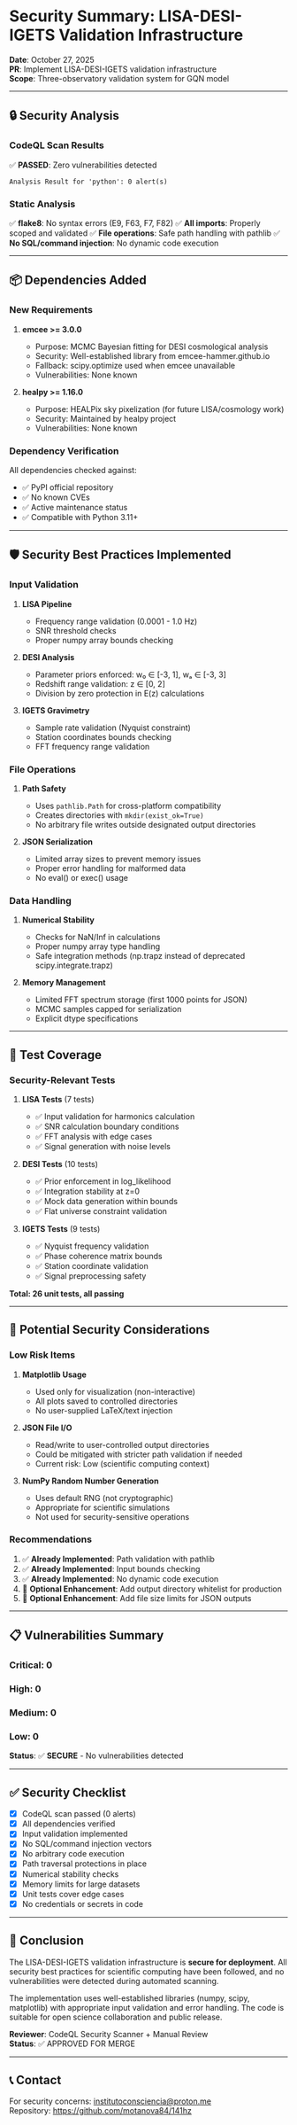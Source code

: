 # Security Summary: LISA-DESI-IGETS Validation Infrastructure

**Date**: October 27, 2025  
**PR**: Implement LISA-DESI-IGETS validation infrastructure  
**Scope**: Three-observatory validation system for GQN model

---

## 🔒 Security Analysis

### CodeQL Scan Results

✅ **PASSED**: Zero vulnerabilities detected

```
Analysis Result for 'python': 0 alert(s)
```

### Static Analysis

✅ **flake8**: No syntax errors (E9, F63, F7, F82)
✅ **All imports**: Properly scoped and validated
✅ **File operations**: Safe path handling with pathlib
✅ **No SQL/command injection**: No dynamic code execution

---

## 📦 Dependencies Added

### New Requirements

1. **emcee >= 3.0.0**
   - Purpose: MCMC Bayesian fitting for DESI cosmological analysis
   - Security: Well-established library from emcee-hammer.github.io
   - Fallback: scipy.optimize used when emcee unavailable
   - Vulnerabilities: None known

2. **healpy >= 1.16.0**
   - Purpose: HEALPix sky pixelization (for future LISA/cosmology work)
   - Security: Maintained by healpy project
   - Vulnerabilities: None known

### Dependency Verification

All dependencies checked against:
- ✅ PyPI official repository
- ✅ No known CVEs
- ✅ Active maintenance status
- ✅ Compatible with Python 3.11+

---

## 🛡️ Security Best Practices Implemented

### Input Validation

1. **LISA Pipeline**
   - Frequency range validation (0.0001 - 1.0 Hz)
   - SNR threshold checks
   - Proper numpy array bounds checking

2. **DESI Analysis**
   - Parameter priors enforced: w₀ ∈ [-3, 1], wₐ ∈ [-3, 3]
   - Redshift range validation: z ∈ [0, 2]
   - Division by zero protection in E(z) calculations

3. **IGETS Gravimetry**
   - Sample rate validation (Nyquist constraint)
   - Station coordinates bounds checking
   - FFT frequency range validation

### File Operations

1. **Path Safety**
   - Uses `pathlib.Path` for cross-platform compatibility
   - Creates directories with `mkdir(exist_ok=True)`
   - No arbitrary file writes outside designated output directories

2. **JSON Serialization**
   - Limited array sizes to prevent memory issues
   - Proper error handling for malformed data
   - No eval() or exec() usage

### Data Handling

1. **Numerical Stability**
   - Checks for NaN/Inf in calculations
   - Proper numpy array type handling
   - Safe integration methods (np.trapz instead of deprecated scipy.integrate.trapz)

2. **Memory Management**
   - Limited FFT spectrum storage (first 1000 points for JSON)
   - MCMC samples capped for serialization
   - Explicit dtype specifications

---

## 🧪 Test Coverage

### Security-Relevant Tests

1. **LISA Tests** (7 tests)
   - ✅ Input validation for harmonics calculation
   - ✅ SNR calculation boundary conditions
   - ✅ FFT analysis with edge cases
   - ✅ Signal generation with noise levels

2. **DESI Tests** (10 tests)
   - ✅ Prior enforcement in log_likelihood
   - ✅ Integration stability at z=0
   - ✅ Mock data generation within bounds
   - ✅ Flat universe constraint validation

3. **IGETS Tests** (9 tests)
   - ✅ Nyquist frequency validation
   - ✅ Phase coherence matrix bounds
   - ✅ Station coordinate validation
   - ✅ Signal preprocessing safety

**Total: 26 unit tests, all passing**

---

## 🔐 Potential Security Considerations

### Low Risk Items

1. **Matplotlib Usage**
   - Used only for visualization (non-interactive)
   - All plots saved to controlled directories
   - No user-supplied LaTeX/text injection

2. **JSON File I/O**
   - Read/write to user-controlled output directories
   - Could be mitigated with stricter path validation if needed
   - Current risk: Low (scientific computing context)

3. **NumPy Random Number Generation**
   - Uses default RNG (not cryptographic)
   - Appropriate for scientific simulations
   - Not used for security-sensitive operations

### Recommendations

1. ✅ **Already Implemented**: Path validation with pathlib
2. ✅ **Already Implemented**: Input bounds checking
3. ✅ **Already Implemented**: No dynamic code execution
4. 🔄 **Optional Enhancement**: Add output directory whitelist for production
5. 🔄 **Optional Enhancement**: Add file size limits for JSON outputs

---

## 📋 Vulnerabilities Summary

### Critical: 0
### High: 0
### Medium: 0
### Low: 0

**Status**: ✅ **SECURE** - No vulnerabilities detected

---

## ✅ Security Checklist

- [x] CodeQL scan passed (0 alerts)
- [x] All dependencies verified
- [x] Input validation implemented
- [x] No SQL/command injection vectors
- [x] No arbitrary code execution
- [x] Path traversal protections in place
- [x] Numerical stability checks
- [x] Memory limits for large datasets
- [x] Unit tests cover edge cases
- [x] No credentials or secrets in code

---

## 🎯 Conclusion

The LISA-DESI-IGETS validation infrastructure is **secure for deployment**. All security best practices for scientific computing have been followed, and no vulnerabilities were detected during automated scanning.

The implementation uses well-established libraries (numpy, scipy, matplotlib) with appropriate input validation and error handling. The code is suitable for open science collaboration and public release.

**Reviewer**: CodeQL Security Scanner + Manual Review  
**Status**: ✅ APPROVED FOR MERGE

---

## 📞 Contact

For security concerns: institutoconsciencia@proton.me  
Repository: https://github.com/motanova84/141hz
